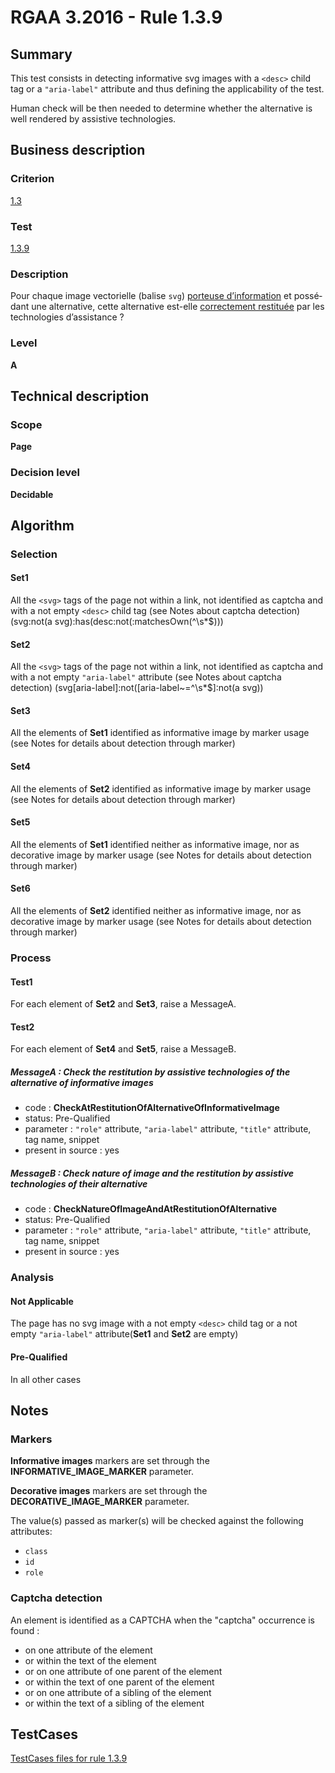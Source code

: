 # RGAA 3.2016 - Rule 1.3.9

## Summary
This test consists in detecting informative svg images with a `<desc>` child tag or a `"aria-label"` attribute and thus defining the applicability of the test.

Human check will be then needed to determine whether the alternative is well rendered by assistive technologies.

## Business description

### Criterion
[1.3](http://references.modernisation.gouv.fr/rgaa-accessibilite/2016/criteres.html#crit-1-3)

### Test
[1.3.9](http://references.modernisation.gouv.fr/rgaa-accessibilite/2016/criteres.html#test-1-3-9)

### Description
<div lang="fr">Pour chaque image vectorielle (balise <code lang="en">svg</code>) <a href="http://references.modernisation.gouv.fr/rgaa-accessibilite/2016/glossaire.html#image-porteuse-dinformation">porteuse d&#x2019;information</a> et poss&#xE9;dant une alternative, cette alternative est-elle <a href="http://references.modernisation.gouv.fr/rgaa-accessibilite/2016/glossaire.html#correctement-restitue-par-les-technologies-dassistance">correctement restitu&#xE9;e</a> par les technologies d&#x2019;assistance&nbsp;?</div>

### Level
**A**

## Technical description

### Scope
**Page**

### Decision level
**Decidable**

## Algorithm

### Selection

#### Set1

All the `<svg>` tags of the page not within a link, not identified as captcha and with a not empty `<desc>` child tag (see Notes about captcha detection) (svg:not(a svg):has(desc:not(:matchesOwn(^\\s*$)))

#### Set2

All the `<svg>` tags of the page not within a link, not identified as captcha and with a not empty `"aria-label"` attribute (see Notes about captcha detection) (svg[aria-label]:not([aria-label~=^\\s*$]:not(a svg))

#### Set3

All the elements of **Set1** identified as informative image by marker usage (see Notes for details about detection through marker)

#### Set4

All the elements of **Set2** identified as informative image by marker usage (see Notes for details about detection through marker)

#### Set5

All the elements of **Set1** identified neither as informative image, nor as decorative image by marker usage (see Notes for details about detection through marker)

#### Set6

All the elements of **Set2** identified neither as informative image, nor as decorative image by marker usage (see Notes for details about detection through marker)

### Process

#### Test1

For each element of **Set2** and **Set3**, raise a MessageA.

#### Test2

For each element of **Set4** and **Set5**, raise a MessageB.

##### MessageA : Check the restitution by assistive technologies of the alternative of informative images

-    code : **CheckAtRestitutionOfAlternativeOfInformativeImage** 
-    status: Pre-Qualified
-    parameter : `"role"` attribute, `"aria-label"` attribute, `"title"` attribute, tag name, snippet
-    present in source : yes

##### MessageB : Check nature of image and the restitution by assistive technologies of their alternative

-    code : **CheckNatureOfImageAndAtRestitutionOfAlternative** 
-    status: Pre-Qualified
-    parameter : `"role"` attribute, `"aria-label"` attribute, `"title"` attribute, tag name, snippet
-    present in source : yes

### Analysis

#### Not Applicable 

The page has no svg image with a not empty `<desc>` child tag or a not empty `"aria-label"` attribute(**Set1** and **Set2** are empty)

#### Pre-Qualified

In all other cases

## Notes

### Markers 

**Informative images** markers are set through the **INFORMATIVE_IMAGE_MARKER** parameter.

**Decorative images** markers are set through the **DECORATIVE_IMAGE_MARKER** parameter.

The value(s) passed as marker(s) will be checked against the following attributes:

- `class`
- `id`
- `role`

### Captcha detection

An element is identified as a CAPTCHA when the "captcha" occurrence is found :

- on one attribute of the element
- or within the text of the element
- or on one attribute of one parent of the element
- or within the text of one parent of the element
- or on one attribute of a sibling of the element
- or within the text of a sibling of the element



##  TestCases

[TestCases files for rule 1.3.9](https://github.com/Asqatasun/Asqatasun/tree/develop/rules/rules-rgaa3.2016/src/test/resources/testcases/rgaa32016/Rgaa32016Rule010309/)


